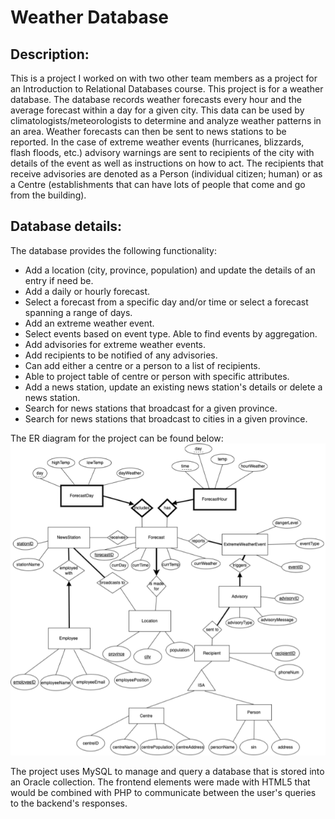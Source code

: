# Weather Database

## Description:

This is a project I worked on with two other team members as a project for an Introduction to Relational Databases course. This project is for a weather database. The database records weather forecasts every hour and the average forecast within a day for a given city. This data can be used by climatologists/meteorologists to determine and analyze weather patterns in an area. Weather forecasts can then be sent to news stations to be reported. In the case of extreme weather events (hurricanes, blizzards, flash floods, etc.) advisory warnings are sent to recipients of the city with details of the event as well as instructions on how to act. The recipients that receive advisories are denoted as a Person (individual citizen; human) or as a Centre (establishments that can have lots of people that come and go from the building).

## Database details:

The database provides the following functionality:
* Add a location (city, province, population) and update the details of an entry if need be.
* Add a daily or hourly forecast.
* Select a forecast from a specific day and/or time or select a forecast spanning a range of days.
* Add an extreme weather event.
* Select events based on event type. Able to find events by aggregation.
* Add advisories for extreme weather events.
* Add recipients to be notified of any advisories.
* Can add either a centre or a person to a list of recipients.
* Able to project table of centre or person with specific attributes.
* Add a news station, update an existing news station's details or delete a news station.
* Search for news stations that broadcast for a given province.
* Search for news stations that broadcast to cities in a given province.

The ER diagram for the project can be found below:
![ER Diagram](https://github.com/jamescab/WeatherDatabase/blob/dca6883bdf718ec86809dc77dc259503fb949e5b/ERDiagram.png)


The project uses MySQL to manage and query a database that is stored into an Oracle collection. The frontend elements were made with HTML5 that would be combined with PHP to communicate between the user's queries to the backend's responses.
